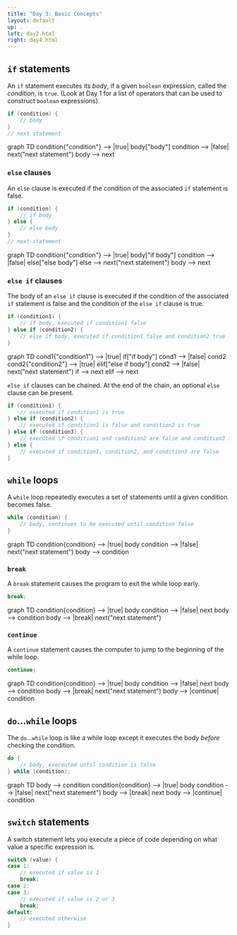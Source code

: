 ```yaml
---
title: "Day 3: Basic Concepts"
layout: default
up: .
left: day2.html
right: day4.html
---
```


## `if` statements
An `if` statement executes its *body*, if a given `boolean` expression, called the *condition*, is `true`.
(Look at Day 1 for a list of operators that can be used to construct `boolean` expressions).

```java
if (condition) {
    // body
}
// next statement
```

<div class="mermaid">
graph TD
condition{"condition"} --> |true| body["body"]
condition --> |false| next("next statement")
body --> next
</div>

### `else` clauses
An `else` clause is executed if the condition of the associated `if` statement is false.

```java
if (condition) {
	// if body
} else {
	// else body
}
// next statement
```

<div class="mermaid">
graph TD
condition{"condition"} --> |true| body["if body"]
condition --> |false| else["else body"]
else --> next("next statement")
body --> next
</div>

### `else if` clauses
The body of an `else if` clause is executed if the condition of the associated `if`
statement is false and the condition of the `else if` clause is true.

```java
if (condition1) {
	// if body, executed if condition1 false
} else if (condition2) {
	// else if body, executed if condition1 false and condition2 true
}
```

<div class="mermaid">
graph TD
cond1{"condition1"} --> |true| if["if body"]
cond1 --> |false| cond2
cond2{"condition2"} --> |true| elif["else if body"]
cond2 --> |false| next("next statement")
if --> next
elif --> next
</div>

`else if` clauses can be chained. At the end of the chain, an optional `else` clause
can be present.

```java
if (condition1) {
	// executed if condition1 is true
} else if (condition2) {
	// executed if condition1 is false and condition2 is true
} else if (condition3) {
	// executed if condition1 and condition2 are false and condition3 is true
} else {
	// executed if condition1, condition2, and condition3 are false
}
```

## `while` loops
A `while` loop repeatedly executes a set of statements until a given condition becomes false.

```java
while (condition) {
    // body, continues to be executed until condition false
}
```

<div class="mermaid">
graph TD
condition{condition} --> |true| body
condition --> |false| next("next statement")
body --> condition
</div>

### `break`
A `break` statement causes the program to exit the while loop early.
```java
break;
```

<div class="mermaid">
graph TD
condition{condition} --> |true| body
condition --> |false| next
body --> condition
body --> |break| next("next statement")
</div>

### `continue`
A `continue` statement causes the computer to jump to the beginning of the while loop.
```java
continue;
```

<div class="mermaid">
graph TD
condition{condition} --> |true| body
condition --> |false| next
body --> condition
body --> |break| next("next statement")
body --> |continue| condition
</div>

## `do`...`while` loops
The `do`...`while` loop is like a while loop except it executes the body *before* checking the condition.

```java
do {
    // body, execeuted until condition is false
} while (condition);
```

<div class="mermaid">
graph TD
body --> condition
condition{condition} --> |true| body
condition --> |false| next("next statement")
body --> |break| next
body --> |continue| condition
</div>

## `switch` statements
A switch statement lets you execute a piece of code depending on what value a specific
expression is.
```java
switch (value) {
case 1:
    // executed if value is 1
    break;
case 2:
case 3:
    // executed if value is 2 or 3
    break;
default:
    // executed otherwise
}
```
